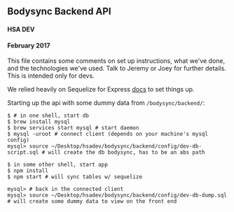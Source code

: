 ##  Bodysync Backend API

#### HSA DEV
#### February 2017

This file contains some comments on set up instructions, what we've done, and the technologies we've used. 
Talk to Jeremy or Joey for further details. 
This is intended only for devs. 

We relied heavily on Sequelize for Express [docs](http://docs.sequelizejs.com/en/1.7.0/articles/express/) to set things up. 


Starting up the api with some dummy data from `/bodysync/backend/`: 


```
$ # in one shell, start db
$ brew install mysql
$ brew services start mysql # start daemon 
$ mysql -uroot # connect client (depends on your machine's mysql config)
mysql> source ~/Desktop/hsadev/bodysync/backend/config/dev-db-script.sql # will create the db bodysync, has to be an abs path

$ in some other shell, start app
$ npm install
$ npm start # will sync tables w/ sequelize

mysql> # back in the connected client
mysql> source ~/Desktop/hsadev/bodysync/backend/config/dev-db-dump.sql # will create some dummy data to view on the front end

```
